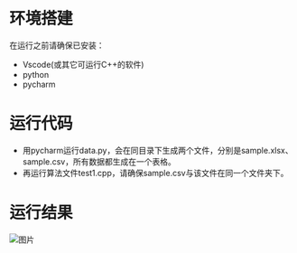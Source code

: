 # 环境搭建
在运行之前请确保已安装：
- Vscode(或其它可运行C++的软件)
- python 
- pycharm
# 运行代码
- 用pycharm运行data.py，会在同目录下生成两个文件，分别是sample.xlsx、sample.csv，所有数据都生成在一个表格。
- 再运行算法文件test1.cpp，请确保sample.csv与该文件在同一个文件夹下。
# 运行结果
![图片](https://user-images.githubusercontent.com/112942570/195314686-70bda624-6adf-4e3e-b953-6833ff3b78fb.png)
